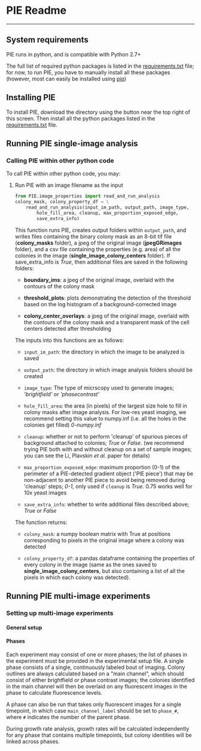 # PIE Readme
---

## System requirements

PIE runs in python, and is compatible with Python 2.7+

The full list of required python packages is listed in the [requirements.txt](https://github.com/Siegallab/PIE/tree/master/PIE_python/requirements.txt) file; for now, to run PIE, you have to manually install all these packages (however, most can easily be installed using [pip](https://pip.pypa.io/en/stable/))

## Installing PIE

To install PIE, download the directory using the button near the top right of this screen. Then install all the python packages listed in the [requirements.txt](https://github.com/Siegallab/PIE/tree/master/PIE_python/requirements.txt) file.

## Running PIE single-image analysis

### Calling PIE within other python code

To call PIE within other python code, you may:
1. Run PIE with an image filename as the input
   ```python
   from PIE.image_properties import read_and_run_analysis
   colony_mask, colony_property_df = \
       read_and_run_analysis(input_im_path, output_path, image_type,
           hole_fill_area, cleanup, max_proportion_exposed_edge,
           save_extra_info)
   ```
   This function runs PIE, creates output folders within `output_path`, and writes files containing the binary colony mask as an 8-bit tif file (**colony_masks** folder), a jpeg of the original image (**jpegGRimages** folder), and a csv file containing the properties (e.g. area) of all the colonies in the image (**single_image_colony_centers** folder). If save_extra_info is *True*, then additional files are saved in the following folders:

   * **boundary_ims**: a jpeg of the original image, overlaid with the contours of the colony mask

   * **threshold_plots**: plots demonstrating the detection of the threshold based on the log histogram of a background-corrected image

   * **colony_center_overlays**: a jpeg of the original image, overlaid with the contours of the colony mask and a transparent mask of the cell centers detected after thresholding

   The inputs into this functions are as follows:

   * `input_im_path`: the directory in which the image to be analyzed is saved

   * `output_path`: the directory in which image analysis folders should be created

   * `image_type`: The type of micrscopy used to generate images; *'brightfield'* or *'phasecontrast'*

   * `hole_fill_area`: the area (in pixels) of the largest size hole to fill in colony masks after image analysis. For low-res yeast imaging, we recommend setting this value to numpy.inf (i.e. all the holes in the colonies get filled) *0-numpy.inf*

   * `cleanup`: whether or not to perform 'cleanup' of spurious pieces of background attached to colonies; *True* or *False*. (we recommend trying PIE both with and without cleanup on a set of sample images; you can see the Li, Plavskin *et al.* paper for details)

   * `max_proportion_exposed_edge`: maximum proportion (0-1) of the perimeter of a PIE-detected gradient object ('PIE piece') that may be non-adjacent to another PIE piece to avoid being removed during 'cleanup' steps; *0-1*, only used if `cleanup` is *True*. 0.75 works well for 10x yeast images

   * `save_extra_info`: whether to write additional files described above; *True* or *False*

   The function returns:

   * `colony_mask`: a numpy boolean matrix with True at positions corresponding to pixels in the original image where a colony was detected

   * `colony_property_df`: a pandas dataframe containing the properties of every colony in the image (same as the ones saved to **single_image_colony_centers**, but also containing a list of all the pixels in which each colony was detected).

## Running PIE multi-image experiments

### Setting up multi-image experiments

#### General setup

#### Phases

Each experiment may consist of one or more phases; the list of phases in the experiment must be provided in the experimental setup file. A single phase consists of a single, continuously labeled bout of imaging. Colony outlines are always calculated based on a "main channel", which should consist of either brightfield or phase contrast images; the colonies identified in the main channel will then be overlaid on any fluorescent images in the phase to calculate fluorescence levels.

A phase can also be run that takes only fluorescent images for a single timepoint, in which case `main_channel_label` should be set to `phase_#`, where `#` indicates the number of the parent phase.

During growth rate analysis, growth rates will be calculated independently for any phase that contains multiple timepoints, but colony identities will be linked across phases.
